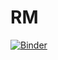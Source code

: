 # RM
[![Binder](https://mybinder.org/badge_logo.svg)](https://mybinder.org/v2/gh/Luhan3/RM/main?filepath=Data_Visualization.ipynb)
